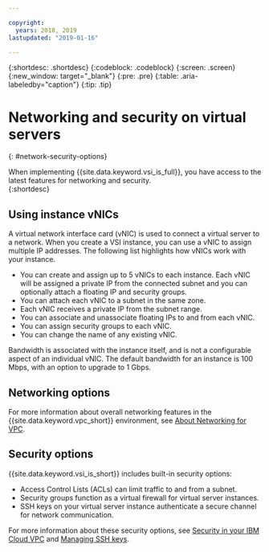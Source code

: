 ```yaml
---

copyright:
  years: 2018, 2019
lastupdated: "2019-01-16"

---
```


{:shortdesc: .shortdesc}
{:codeblock: .codeblock}
{:screen: .screen}
{:new_window: target="_blank"}
{:pre: .pre}
{:table: .aria-labeledby="caption"}
{:tip: .tip}

# Networking and security on virtual servers
{: #network-security-options}

When implementing {{site.data.keyword.vsi_is_full}}, you have access to the latest features for networking and security.  
{:shortdesc}

## Using instance vNICs
A virtual network interface card (vNIC) is used to connect a virtual server to a network. When you create a VSI instance, you can use a vNIC to assign multiple IP addresses. The following list highlights how vNICs work with your instance.

* You can create and assign up to 5 vNICs to each instance. Each vNIC will be assigned a private IP from the connected subnet and you can optionally attach a floating IP and security groups.
* You can attach each vNIC to a subnet in the same zone.
* Each vNIC receives a private IP from the subnet range.
* You can associate and unassociate floating IPs to and from each vNIC.
* You can assign security groups to each vNIC.
* You can change the name of any existing vNIC.

Bandwidth is associated with the instance itself, and is not a configurable aspect of an individual vNIC. The default bandwidth for an instance is 100 Mbps, with an option to upgrade to 1 Gbps.

## Networking options

For more information about overall networking features in the {{site.data.keyword.vpc_short}} environment, see [About Networking for VPC](/docs/infrastructure/vpc-network/about-network.html).

## Security options

{{site.data.keyword.vsi_is_short}} includes built-in security options:
* Access Control Lists (ACLs) can limit traffic to and from a subnet.
* Security groups function as a virtual firewall for virtual server instances.
* SSH keys on your virtual server instance authenticate a secure channel for network communication.

For more information about these security options, see [Security in your IBM Cloud VPC](/docs/infrastructure/vpc-network/vpc-security.html) and [Managing SSH keys](vsi_is_ssh_keys.html).
